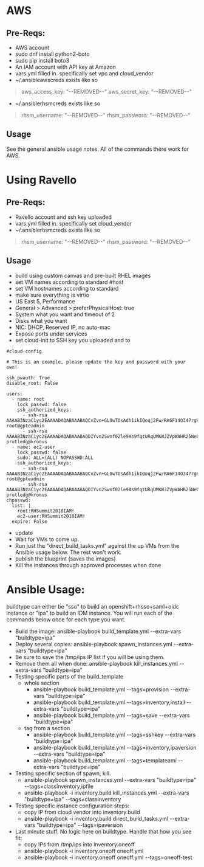 # AWS

## Pre-Reqs:

- AWS account
- sudo dnf install python2-boto 
- sudo pip install boto3
- An IAM account with API key at Amazon
- vars.yml filled in. specifically set vpc and cloud_vendor
- ~/.ansibleawscreds exists like so

> aws_access_key: "--REMOVED--" 
> aws_secret_key: "--REMOVED--"

- ~/.ansiblerhsmcreds exists like so

>rhsm_username: "--REMOVED--"
>rhsm_password: "--REMOVED--"

## Usage
See the general ansible usage notes.  All of the commands there work for AWS. 


# Using Ravello

## Pre-Reqs:
- Ravello account and ssh key uploaded
- vars.yml filled in. specifically set cloud_vendor
 - ~/.ansiblerhsmcreds exists like so

>rhsm_username: "--REMOVED--"
>rhsm_password: "--REMOVED--"


## Usage
 - build using custom canvas and pre-built RHEL images 
 - set VM names according to standard #host
 - set VM hostnames according to standard 
 - make sure everything is virtio
 - US East 5, Performance
 - General > Advanced > preferPhysicalHost: true
 - System what you want and timeout of 2
 - Disks what you want
 - NIC: DHCP, Reserved IP, no auto-mac
 - Expose ports under services
 - set cloud-init to SSH key you uploaded and to 

```
#cloud-config

# This is an example, please update the key and password with your own!

ssh_pwauth: True
disable_root: False

users:
  - name: root
    lock_passwd: false
    ssh_authorized_keys:
      - ssh-rsa AAAAB3NzaC1yc2EAAAADAQABAAABAQCvZvn+GL0wTOsAdh1ikIQoqj2Fw/RA6F14O347rgKdpkgOQpGQk1k2gM8wcla2Y1o0bPIzwlNy1oh5o9uNjZDMeDcEXWuXbu0cRBy4pVRhh8a8zAZfssnqoXHHLyPyHWpdTmgIhr0UIGYrzHrnySAnUcDp3gJuE46UEBtrlyv94cVvZf+EZUTaZ+2KjTRLoNryCn7vKoGHQBooYg1DeHLcLSRWEADUo+bP0y64+X/XTMZOAXbf8kTXocqAgfl/usbYdfLOgwU6zWuj8vxzAKuMEXS1AJSp5aeqRKlbbw40IkTmLoQIgJdb2Zt98BH/xHDe9xxhscUCfWeS37XLp75J root@gpteadmin
      - ssh-rsa AAAAB3NzaC1yc2EAAAADAQABAAABAQDIYvn2Swnf02le9As9fqtURqUMKWJZVpWAHR25NeCtM5JYq7QYvYIBY1PzscXQmGtBxrW6xG08hFLVr1H7Anlt8YH+/ltniVT9TmeO7UVWPN44+02LyEOg/izBBUe6Pc5ytR47CHVqi/zYnh4XpkRbkYXZFhoeHRxQciD9b8XXobOKTNO+hOpNyu9tLCfVb59C1MD1OiPdVImi38CVMZ5MTTviZ/y7zD2QZLgn+a7INa1TKoEh6XEQhiGDKiKvGJi/7qwUT+qvovcZTHtRcxbK6TQWBVBH7BRs+4xiIV+bPVyce6OXEJAIEfq3+cOH71mSss77jmbMTP1ijDjceFl3 prutledg@kronus
  - name: ec2-user
    lock_passwd: false
    sudo: ALL=(ALL) NOPASSWD:ALL
    ssh_authorized_keys:
      - ssh-rsa AAAAB3NzaC1yc2EAAAADAQABAAABAQCvZvn+GL0wTOsAdh1ikIQoqj2Fw/RA6F14O347rgKdpkgOQpGQk1k2gM8wcla2Y1o0bPIzwlNy1oh5o9uNjZDMeDcEXWuXbu0cRBy4pVRhh8a8zAZfssnqoXHHLyPyHWpdTmgIhr0UIGYrzHrnySAnUcDp3gJuE46UEBtrlyv94cVvZf+EZUTaZ+2KjTRLoNryCn7vKoGHQBooYg1DeHLcLSRWEADUo+bP0y64+X/XTMZOAXbf8kTXocqAgfl/usbYdfLOgwU6zWuj8vxzAKuMEXS1AJSp5aeqRKlbbw40IkTmLoQIgJdb2Zt98BH/xHDe9xxhscUCfWeS37XLp75J root@gpteadmin
      - ssh-rsa AAAAB3NzaC1yc2EAAAADAQABAAABAQDIYvn2Swnf02le9As9fqtURqUMKWJZVpWAHR25NeCtM5JYq7QYvYIBY1PzscXQmGtBxrW6xG08hFLVr1H7Anlt8YH+/ltniVT9TmeO7UVWPN44+02LyEOg/izBBUe6Pc5ytR47CHVqi/zYnh4XpkRbkYXZFhoeHRxQciD9b8XXobOKTNO+hOpNyu9tLCfVb59C1MD1OiPdVImi38CVMZ5MTTviZ/y7zD2QZLgn+a7INa1TKoEh6XEQhiGDKiKvGJi/7qwUT+qvovcZTHtRcxbK6TQWBVBH7BRs+4xiIV+bPVyce6OXEJAIEfq3+cOH71mSss77jmbMTP1ijDjceFl3 prutledg@kronus      
chpasswd:
  list: |
    root:RHSummit2018IAM!
    ec2-user:RHSummit2018IAM!
  expire: False
```

- update
- Wait for VMs to come up. 
- Run just the "direct_build_tasks.yml" against the up VMs from the Ansible usage below. The rest won't work. 
- publish the blueprint (saves the images)
- Kill the instances through approved processes when done 




# Ansible Usage:
buildtype can either be "sso" to build an openshift+rhsso+saml+oidc instance or "ipa" to build an IDM instance. You will run each of the commands below once for each type you want. 
 
- Build the image: ansible-playbook build_template.yml --extra-vars "buildtype=ipa"
- Deploy several copies: ansible-playbook spawn_instances.yml --extra-vars "buildtype=ipa"
- Be sure to save the /tmp/ips IP list if you will be using them.  
- Remove them all when done: ansible-playbook kill_instances.yml --extra-vars "buildtype=ipa"
- Testing specific parts of the build_template
	- whole section
	     - ansible-playbook build_template.yml --tags=provision --extra-vars "buildtype=ipa"
	     - ansible-playbook build_template.yml --tags=inventory,install --extra-vars "buildtype=ipa"
	     - ansible-playbook build_template.yml --tags=save --extra-vars "buildtype=ipa"
     - tag from a section
	     - ansible-playbook build_template.yml --tags=sshkey --extra-vars "buildtype=ipa"
	     - ansible-playbook build_template.yml --tags=inventory,ipaversion --extra-vars "buildtype=ipa"
	     - ansible-playbook build_template.yml --tags=templateami --extra-vars "buildtype=ipa" 
- Testing specific section of spawn, kill. 
     - ansible-playbook spawn_instances.yml --extra-vars "buildtype=ipa" --tags=classinventory,ipfile
     - ansible-playbook -i inventory.build kill_instances.yml --extra-vars "buildtype=ipa" --tags=classinventory
- Testing specific instance configuration steps: 
     - copy IP from cloud vendor into inventory.build
     - ansible-playbook -i inventory.build direct_build_tasks.yml --extra-vars "buildtype=ipa" --tags=ipaversion
- Last minute stuff. No logic here on buildtype. Handle that how you see fit:  
     - copy IPs from /tmp/ips into inventory.oneoff
     - ansible-playbook -i inventory.oneoff oneoff.yml
     - ansible-playbook -i inventory.oneoff oneoff.yml --tags=oneoff-test
 

